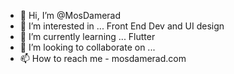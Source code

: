 - 👋 Hi, I’m @MosDamerad
- 👀 I’m interested in ... Front End Dev and UI design
- 🌱 I’m currently learning ... Flutter
- 💞️ I’m looking to collaborate on ...
- 📫 How to reach me - mosdamerad.com

